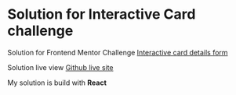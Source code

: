 # Solution for Interactive Card challenge

Solution for Frontend Mentor Challenge <a href="https://www.frontendmentor.io/challenges/interactive-card-details-form-XpS8cKZDWw"> Interactive card details form </a>

Solution live view <a href="https://mortennorrehus.github.io/interactive-card-2"> Github live site </a>

My solution is build with <b>React</b>
